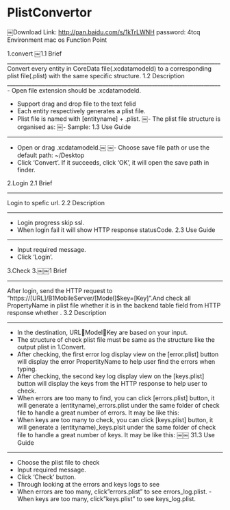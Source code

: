 # PlistConvertor
￼Download
Link: http://pan.baidu.com/s/1kTrLWNH
password: 4tcq
Environment
mac os
Function Point 

1.convert
￼1.1 Brief
______________________________________________________________________________ Convert every entity in CoreData file(.xcdatamodeld) to a corresponding plist file(.plist) with the same specific structure.
1.2 Description
______________________________________________________________________________ - Open file extension should be .xcdatamodeld.
- Support drag and drop file to the text felid
- Each entity respectively generates a plist file.
- Plist file is named with [entityname] + .plist.
￼- The plist file structure is organised as:
￼- Sample:
1.3 Use Guide
______________________________________________________________________________ 
- Open or drag .xcdatamodeld.￼
￼- Choose save file path or use the default path: ~/Desktop
- Click ‘Convert’. If it succeeds, click ‘OK’, it will open the save path in finder.

2.Login
2.1 Brief
______________________________________________________________________________ 
Login to spefic url.
2.2 Description
______________________________________________________________________________ 
- Login progress skip ssl.
- When login fail it will show HTTP response statusCode.
2.3 Use Guide
______________________________________________________________________________ 
- Input required message.
- Click ‘Login’.

3.Check
3.￼￼1 Brief
______________________________________________________________________________ 
After login, send the HTTP request to “https://[URL]/B1MobileServer/[Model]$key=[Key]”.And check all PropertyName in plist file whether it is in the backend table field from HTTP response whether .
3.2 Description
______________________________________________________________________________
- In the destination, URL􏰀Model􏰀Key are based on your input. 
- The structure of check plist file must be same as the structure like the output plist in 1.Convert.
- After checking, the first error log display view on the [error.plist] button will display the error
PropertityName to help user find the errors when typing.
- After checking, the second key log display view on the [keys.plist] button will display the keys
from the HTTP response to help user to check.
- When errors are too many to find, you can click [errors.plist] button, it will generate a
(entityname)_errors.plist under the same folder of check file to handle a great number of errors. It may be like this:
- When keys are too many to check, you can click [keys.plist] button, it will generate a
(entityname)_keys.plsit under the same folder of check file to handle a great number of keys. It may be like this:
￼￼
31.3 Use Guide
______________________________________________________________________________ 
- Choose the plist file to check
- Input required message.
- Click ‘Check’ button.
- Through looking at the errors and keys logs to see
- When errors are too many, click”errors.plist” to see errors_log.plist. - When keys are too many, click”keys.plist” to see keys_log.plist.

